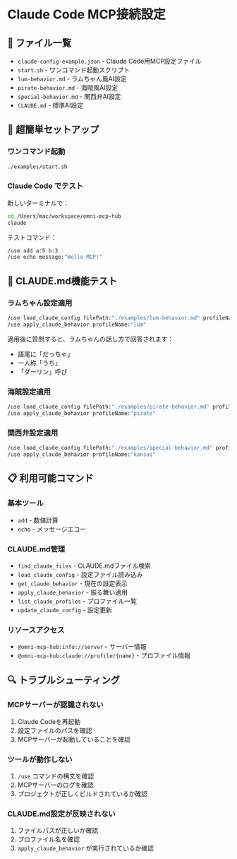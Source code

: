 # Claude Code MCP接続設定

## 📁 ファイル一覧

- `claude-config-example.json` - Claude Code用MCP設定ファイル
- `start.sh` - ワンコマンド起動スクリプト
- `lum-behavior.md` - ラムちゃん風AI設定
- `pirate-behavior.md` - 海賊風AI設定
- `special-behavior.md` - 関西弁AI設定
- `CLAUDE.md` - 標準AI設定

## 🚀 超簡単セットアップ

### ワンコマンド起動
```bash
./examples/start.sh
```

### Claude Code でテスト
新しいターミナルで：
```bash
cd /Users/mac/workspace/omni-mcp-hub
claude
```

テストコマンド：
```bash
/use add a:5 b:3
/use echo message:"Hello MCP!"
```

## 🧪 CLAUDE.md機能テスト

### ラムちゃん設定適用
```bash
/use load_claude_config filePath:"./examples/lum-behavior.md" profileName:"lum"
/use apply_claude_behavior profileName:"lum"
```

適用後に質問すると、ラムちゃんの話し方で回答されます：
- 語尾に「だっちゃ」
- 一人称「うち」
- 「ダーリン」呼び

### 海賊設定適用
```bash
/use load_claude_config filePath:"./examples/pirate-behavior.md" profileName:"pirate"
/use apply_claude_behavior profileName:"pirate"
```

### 関西弁設定適用
```bash
/use load_claude_config filePath:"./examples/special-behavior.md" profileName:"kansai"
/use apply_claude_behavior profileName:"kansai"
```

## 📋 利用可能コマンド

### 基本ツール
- `add` - 数値計算
- `echo` - メッセージエコー

### CLAUDE.md管理
- `find_claude_files` - CLAUDE.mdファイル検索
- `load_claude_config` - 設定ファイル読み込み
- `get_claude_behavior` - 現在の設定表示
- `apply_claude_behavior` - 振る舞い適用
- `list_claude_profiles` - プロファイル一覧
- `update_claude_config` - 設定更新

### リソースアクセス
- `@omni-mcp-hub:info://server` - サーバー情報
- `@omni-mcp-hub:claude://profile/{name}` - プロファイル情報

## 🔍 トラブルシューティング

### MCPサーバーが認識されない
1. Claude Codeを再起動
2. 設定ファイルのパスを確認
3. MCPサーバーが起動していることを確認

### ツールが動作しない
1. `/use` コマンドの構文を確認
2. MCPサーバーのログを確認
3. プロジェクトが正しくビルドされているか確認

### CLAUDE.md設定が反映されない
1. ファイルパスが正しいか確認
2. プロファイル名を確認
3. `apply_claude_behavior` が実行されているか確認